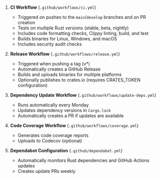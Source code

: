 1. **CI Workflow** (`.github/workflows/ci.yml`)

    * Triggered on pushes to the `main`/`develop` branches and on PR creation
    * Tests on multiple Rust versions (stable, beta, nightly)
    * Includes code formatting checks, Clippy linting, build, and test
    * Builds binaries for Linux, Windows, and macOS
    * Includes security audit checks

2. **Release Workflow** (`.github/workflows/release.yml`)

    * Triggered when pushing a tag (v*)
    * Automatically creates a GitHub Release
    * Builds and uploads binaries for multiple platforms
    * Optionally publishes to crates.io (requires CRATES_TOKEN configuration)

3. **Dependency Update Workflow** (`.github/workflows/update-deps.yml`)

    * Runs automatically every Monday
    * Updates dependency versions in `Cargo.lock`
    * Automatically creates a PR if updates are available

4. **Code Coverage Workflow** (`.github/workflows/coverage.yml`)

    * Generates code coverage reports
    * Uploads to Codecov (optional)

5. **Dependabot Configuration** (`.github/dependabot.yml`)

    * Automatically monitors Rust dependencies and GitHub Actions updates
    * Creates update PRs weekly

